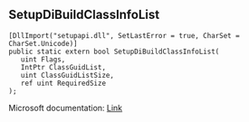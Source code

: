 ## SetupDiBuildClassInfoList

```
[DllImport("setupapi.dll", SetLastError = true, CharSet = CharSet.Unicode)]
public static extern bool SetupDiBuildClassInfoList(
   uint Flags,
   IntPtr ClassGuidList,
   uint ClassGuidListSize,
   ref uint RequiredSize
);
```

Microsoft documentation: [Link](https://learn.microsoft.com/en-us/windows/win32/api/setupapi/nf-setupapi-setupdibuildclassinfolist)
